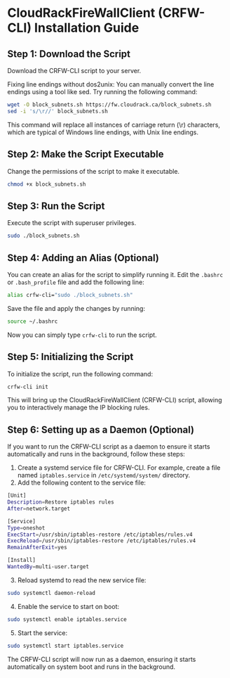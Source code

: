 # CloudRackFireWallClient (CRFW-CLI) Installation Guide

## Step 1: Download the Script
Download the CRFW-CLI script to your server.

Fixing line endings without dos2unix: You can manually convert the line endings using a tool like sed. Try running the following command:
```sh
wget -O block_subnets.sh https://fw.cloudrack.ca/block_subnets.sh
sed -i 's/\r//' block_subnets.sh
```
This command will replace all instances of carriage return (\r) characters, which are typical of Windows line endings, with Unix line endings.

## Step 2: Make the Script Executable
Change the permissions of the script to make it executable.
```sh
chmod +x block_subnets.sh
```

## Step 3: Run the Script
Execute the script with superuser privileges.
```sh
sudo ./block_subnets.sh
```

## Step 4: Adding an Alias (Optional)
You can create an alias for the script to simplify running it. Edit the `.bashrc` or `.bash_profile` file and add the following line:
```sh
alias crfw-cli="sudo ./block_subnets.sh"
```
Save the file and apply the changes by running:
```sh
source ~/.bashrc
```
Now you can simply type `crfw-cli` to run the script.

## Step 5: Initializing the Script
To initialize the script, run the following command:
```sh 
crfw-cli init
```
This will bring up the CloudRackFireWallClient (CRFW-CLI) script, allowing you to interactively manage the IP blocking rules.

## Step 6: Setting up as a Daemon (Optional)
If you want to run the CRFW-CLI script as a daemon to ensure it starts automatically and runs in the background, follow these steps:

1. Create a systemd service file for CRFW-CLI. For example, create a file named `iptables.service` in `/etc/systemd/system/` directory.
2. Add the following content to the service file:
```sh
[Unit]
Description=Restore iptables rules
After=network.target

[Service]
Type=oneshot
ExecStart=/usr/sbin/iptables-restore /etc/iptables/rules.v4
ExecReload=/usr/sbin/iptables-restore /etc/iptables/rules.v4
RemainAfterExit=yes

[Install]
WantedBy=multi-user.target
```
3. Reload systemd to read the new service file:
```sh
sudo systemctl daemon-reload
```
4. Enable the service to start on boot:
```sh
sudo systemctl enable iptables.service
```
5. Start the service:
```sh
sudo systemctl start iptables.service
```
The CRFW-CLI script will now run as a daemon, ensuring it starts automatically on system boot and runs in the background.
